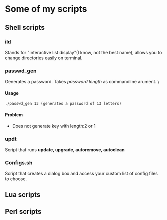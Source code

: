 # Some of my scripts

## Shell scripts

### ild 
Stands for "interactive list display"(I know, not the best name), allows you to change directories easily on terminal.

### passwd_gen
Generates a password. Takes *password length* as commandline arument. \

#### Usage

    ./passwd_gen 13 (generates a password of 13 letters)

#### Problem
- Does not generate key with length:2 or 1

### updt
Script that runs **update, upgrade, autoremove, autoclean**

### Configs.sh
Script that creates a dialog box and access your custom list of config files to choose.

## Lua scripts

## Perl scripts
